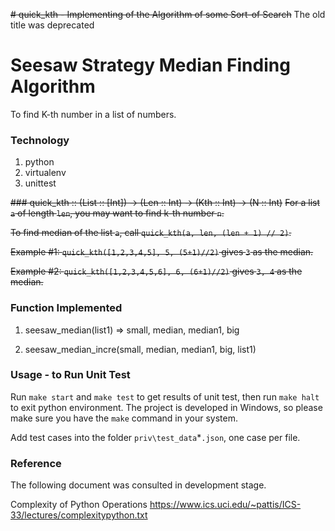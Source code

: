 ~~# quick_kth - Implementing of the Algorithm of some Sort-of Search~~
The old title was deprecated

# Seesaw Strategy Median Finding Algorithm

To find K-th number in a list of numbers.

### Technology
1. python
1. virtualenv
1. unittest

~~### quick_kth :: (List :: [Int]) -> (Len :: Int) -> (Kth :: Int) -> (N :: Int)~~
~~For a list `a` of length `len`, you may want to find k-th number `n`.~~

~~To find median of the list `a`, call `quick_kth(a, len, (len + 1) // 2)`.~~

~~Example #1: `quick_kth([1,2,3,4,5], 5, (5+1)//2)` gives `3` as the median.~~

~~Example #2: `quick_kth([1,2,3,4,5,6], 6, (6+1)//2)` gives `3, 4` as the median.~~

### Function Implemented

1. seesaw_median(list1) => small, median, median1, big

1. seesaw_median_incre(small, median, median1, big, list1)

### Usage - to Run Unit Test
Run `make start` and `make test` to get results of unit test, then run `make halt` to exit python environment. The project is developed in Windows, so please make sure you have the `make` command in your system.

Add test cases into the folder `priv\test_data`*`.json`, one case per file.

### Reference
The following document was consulted in development stage.

Complexity of Python Operations https://www.ics.uci.edu/~pattis/ICS-33/lectures/complexitypython.txt